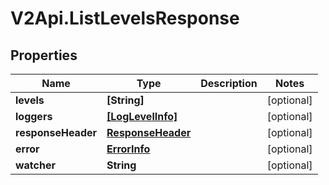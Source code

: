 # V2Api.ListLevelsResponse

## Properties

Name | Type | Description | Notes
------------ | ------------- | ------------- | -------------
**levels** | **[String]** |  | [optional] 
**loggers** | [**[LogLevelInfo]**](LogLevelInfo.md) |  | [optional] 
**responseHeader** | [**ResponseHeader**](ResponseHeader.md) |  | [optional] 
**error** | [**ErrorInfo**](ErrorInfo.md) |  | [optional] 
**watcher** | **String** |  | [optional] 


